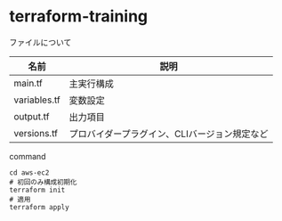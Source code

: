 # terraform-training

ファイルについて

名前 | 説明
--- | ---
main.tf |主実行構成
variables.tf |変数設定
output.tf | 出力項目
versions.tf |プロバイダープラグイン、CLIバージョン規定など

command
```
cd aws-ec2
# 初回のみ構成初期化
terraform init
# 適用
terraform apply
```
